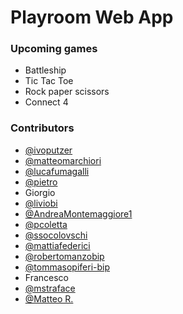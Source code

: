 # Playroom Web App

### Upcoming games

- Battleship
- Tic Tac Toe
- Rock paper scissors
- Connect 4

### Contributors

- [@ivoputzer](https://github.com/ivoputzer)
- [@matteomarchiori](https://github.com/matteomarchiori)
- [@lucafumagalli](https://github.com/lucafumagalli)
- [@pietro](https://github.com/pietrovassallo-bip)
- Giorgio
- [@liviobi](https://github.com/liviobi)
- [@AndreaMontemaggiore1](https://github.com/AndreaMontemaggiore1)
- [@pcoletta](https://github.com/pcoletta)
- [@ssocolovschi](https://github.com/ssocolovschi)
- [@mattiafederici](https://github.com/mattiafederici)
- [@robertomanzobip](https://github.com/robertomanzo-bip)
- [@tommasopiferi-bip](https://github.com/tommasopiferi-bip)
- Francesco
- [@mstraface](https://github.com/mstraface)
- [@Matteo R.](https://github.com/mr-bip)
